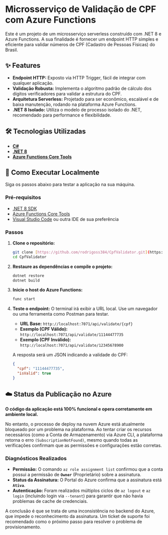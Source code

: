 # Microsserviço de Validação de CPF com Azure Functions

Este é um projeto de um microsserviço serverless construído com .NET 8 e Azure Functions. A sua finalidade é fornecer um endpoint HTTP simples e eficiente para validar números de CPF (Cadastro de Pessoas Físicas) do Brasil.

## ✨ Features

-   **Endpoint HTTP:** Exposto via HTTP Trigger, fácil de integrar com qualquer aplicação.
-   **Validação Robusta:** Implementa o algoritmo padrão de cálculo dos dígitos verificadores para validar a estrutura do CPF.
-   **Arquitetura Serverless:** Projetado para ser econômico, escalável e de baixa manutenção, rodando na plataforma Azure Functions.
-   **.NET 8 Isolado:** Utiliza o modelo de processo isolado do .NET, recomendado para performance e flexibilidade.

## 🛠️ Tecnologias Utilizadas

-   **[C#](https://learn.microsoft.com/pt-br/dotnet/csharp/)**
-   **[.NET 8](https://dotnet.microsoft.com/pt-br/download/dotnet/8.0)**
-   **[Azure Functions Core Tools](https://learn.microsoft.com/pt-br/azure/azure-functions/functions-run-local)**

## 🚀 Como Executar Localmente

Siga os passos abaixo para testar a aplicação na sua máquina.

### Pré-requisitos

-   [.NET 8 SDK](https://dotnet.microsoft.com/pt-br/download)
-   [Azure Functions Core Tools](https://github.com/Azure/azure-functions-core-tools#installing)
-   [Visual Studio Code](https://code.visualstudio.com/) ou outra IDE de sua preferência

### Passos

1.  **Clone o repositório:**
    ```bash
    git clone [https://github.com/rodrigoss384/CpfValidator.git](https://github.com/rodrigoss384/CpfValidator.git)
    cd CpfValidator
    ```

2.  **Restaure as dependências e compile o projeto:**
    ```bash
    dotnet restore
    dotnet build
    ```

3.  **Inicie o host do Azure Functions:**
    ```bash
    func start
    ```

4.  **Teste o endpoint:**
    O terminal irá exibir a URL local. Use um navegador ou uma ferramenta como Postman para testar.

    -   **URL Base:** `http://localhost:7071/api/validate/{cpf}`
    -   **Exemplo (CPF Válido):** `http://localhost:7071/api/validate/11144477735`
    -   **Exemplo (CPF Inválido):** `http://localhost:7071/api/validate/12345678900`

    A resposta será um JSON indicando a validade do CPF:
    ```json
    {
      "cpf": "11144477735",
      "isValid": true
    }
    ```

## ☁️ Status da Publicação no Azure

**O código da aplicação está 100% funcional e opera corretamente em ambiente local.**

No entanto, o processo de deploy na nuvem Azure está atualmente bloqueado por um problema na plataforma. Ao tentar criar os recursos necessários (como a Conta de Armazenamento) via Azure CLI, a plataforma retorna o erro `(SubscriptionNotFound)`, mesmo quando todas as verificações confirmam que as permissões e configurações estão corretas.

### Diagnósticos Realizados

-   **Permissão:** O comando `az role assignment list` confirmou que a conta possui a permissão de **`Owner`** (Proprietário) sobre a assinatura.
-   **Status da Assinatura:** O Portal do Azure confirma que a assinatura está **`Ativa`**.
-   **Autenticação:** Foram realizados múltiplos ciclos de `az logout` e `az login` (incluindo login via `--tenant`) para garantir que não havia problemas de cache de credenciais.

A conclusão é que se trata de uma inconsistência no backend do Azure, que impede o reconhecimento da assinatura. Um ticket de suporte foi recomendado como o próximo passo para resolver o problema de provisionamento.
